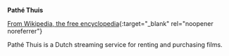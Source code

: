 **Pathé Thuis**<br>

[From Wikipedia, the free encyclopedia](https://nl.wikipedia.org/wiki/Path%C3%A9_Thuis){:target="_blank" rel="noopener noreferrer"}

Pathé Thuis is a Dutch streaming service for renting and purchasing films.

